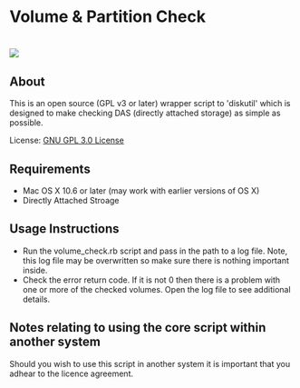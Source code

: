 # Volume & Partition Check #

<h1><img src="http://discussions.apple.com/servlet/JiveServlet/showImage/2-18359334-115214/images.jpeg" valign="middle"/></h1>

About
--------

This is an open source (GPL v3 or later) wrapper script to 'diskutil' which is designed to make checking DAS (directly attached storage) as simple as possible.

License: [GNU GPL 3.0 License][1]


Requirements
---------
 - Mac OS X 10.6 or later (may work with earlier versions of OS X)
 - Directly Attached Stroage


Usage Instructions
---------

- Run the volume_check.rb script and pass in the path to a log file. Note, this log file may be overwritten so make sure there is nothing important inside.
- Check the error return code. If it is not 0 then there is a problem with one or more of the checked volumes. Open the log file to see additional details.

Notes relating to using the core script within another system
---------

Should you wish to use this script in another system it is important that you adhear to the licence agreement.


  [1]: http://www.gnu.org/copyleft/gpl.html

